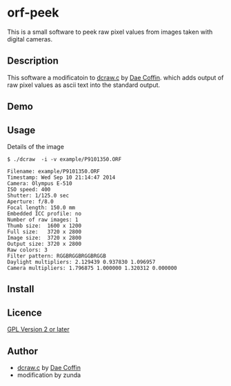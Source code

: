 orf-peek
========

This is a small software to peek raw pixel values from images taken with digital cameras.

## Description
This software a modificatoin to
[dcraw.c](http://cybercom.net/%7Edcoffin/dcraw/dcraw.c) by [Dae Coffin](http://cybercom.net/%7Edcoffin/).
which adds output of raw pixel values as ascii text into the standard output.

## Demo

## Usage
Details of the image
```
$ ./dcraw  -i -v example/P9101350.ORF  

Filename: example/P9101350.ORF
Timestamp: Wed Sep 10 21:14:47 2014
Camera: Olympus E-510
ISO speed: 400
Shutter: 1/125.0 sec
Aperture: f/8.0
Focal length: 150.0 mm
Embedded ICC profile: no
Number of raw images: 1
Thumb size:  1600 x 1200
Full size:   3720 x 2800
Image size:  3720 x 2800
Output size: 3720 x 2800
Raw colors: 3
Filter pattern: RGGBRGGBRGGBRGGB
Daylight multipliers: 2.129439 0.937830 1.096957
Camera multipliers: 1.796875 1.000000 1.320312 0.000000
```

## Install

## Licence
[GPL Version 2 or later](gpl-2.0.txt)

## Author
- [dcraw.c](http://cybercom.net/%7Edcoffin/dcraw/dcraw.c) by [Dae Coffin](http://cybercom.net/%7Edcoffin/)
- modification by zunda <zundan at gmail.com>
